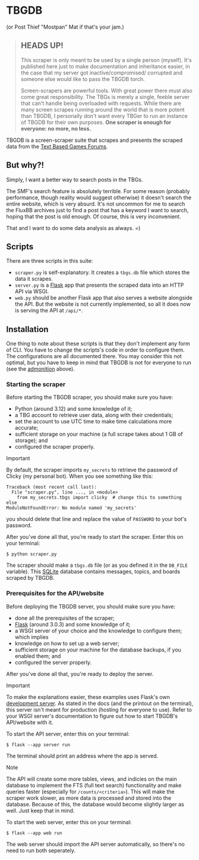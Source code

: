 # TBGDB
(or Post Thief "Mostpan" Mat if that's your jam.)

> ## HEADS UP!
> This scraper is only meant to be used by a single person (myself). It's published here just to 
> make documentation and inheritance easier, in the case that my server got inactive/compromised/
> corrupted and someone else would like to pass the TBGDB torch.
> 
> Screen-scrapers are powerful tools. With great power there must also come great responsibility.
> The TBGs is merely a single, feeble server that can't handle being overloaded with requests.
> While there are many screen scrapes running around the world that is more potent than TBGDB, I
> personally don't want every TBGer to run an instance of TBGDB for their own purposes. 
> **One scraper is enough for everyone: no more, no less.**

TBGDB is a screen-scraper suite that scrapes and presents the scraped data from the 
[Text Based Games Forums](https://tbgforums.com/forums/index.php).

## But why?!
Simply, I want a better way to search posts in the TBGs.

The SMF's search feature is absolutely terrible. For some reason (probably performance, though 
reality would suggest otherwise) it doesn't search the entire website, which is very absurd.
It's not uncommon for me to search the FluxBB archives just to find a post that has a keyword I
want to search, hoping that the post is old enough. Of course, this is very inconvenient.

That and I want to do some data analysis as always. =)

## Scripts
There are three scripts in this suite:

- `scraper.py` is self-explanatory. It creates a `tbgs.db` file which stores the data it scrapes.
- `server.py` is a [Flask](https://flask.palletsprojects.com/en/stable/) app that presents the
  scraped data into an HTTP API via WSGI.
- `web.py` should be another Flask app that also serves a website alongside the API. 
  But the website is not currently implemented, so all it does now is serving the API at `/api/*`.

## Installation
One thing to note about these scripts is that they don't implement any form of CLI. You have to
change the scripts's code in order to configure them. The configurations are all documented there.
You may consider this not optimal, but you have to keep in mind that TBGDB is not for everyone to 
run (see the [admonition](#heads-up) above).

### Starting the scraper
Before starting the TBGDB scraper, you should make sure you have:
- Python (around 3.12) and some knowledge of it;
- a TBG account to retrieve user data, along with their credentials;
- set the account to use UTC time to make time calculations more accurate; 
- sufficient storage on your machine (a full scrape takes about 1 GB of storage); and
- configured the scraper properly.

> [!IMPORTANT]
> By default, the scraper imports `my_secrets` to retrieve the password of Clicky (my personal bot). 
> When you see something like this:
> ```
> Traceback (most recent call last):
>   File "scraper.py", line ..., in <module>
>     from my_secrets.tbgs import clicky  # change this to something else
> ModuleNotFoundError: No module named 'my_secrets'
> ```
> you should delete that line and replace the value of `PASSWORD` to your bot's password.

After you've done all that, you're ready to start the scraper. Enter this on your terminal:
```
$ python scraper.py
```
The scraper should make a `tbgs.db` file (or as you defined it in the `DB_FILE` variable). This 
[SQLite](https://www.sqlite.org/) database contains messages, topics, and boards scraped by TBGDB.

### Prerequisites for the API/website
Before deploying the TBGDB server, you should make sure you have:
- done all the prerequisites of the scraper;
- [Flask](https://flask.palletsprojects.com/en/stable/) (around 3.0.3) and some knowledge of it;
- a WSGI server of your choice and the knowledge to configure them; which implies
- knowledge on how to set up a web server;
- sufficient storage on your machine for the database backups, if you enabled them; and
- configured the server properly.

After you've done all that, you're ready to deploy the server. 

> [!IMPORTANT]
> To make the explanations easier, these examples uses Flask's own 
> [development server](https://flask.palletsprojects.com/en/stable/server/). As stated in the docs
> (and the printout on the terminal), this server isn't meant for production (hosting for everyone
> to use). Refer to your WSGI server's documentation to figure out how to start TBGDB's
> API/website with it.

To start the API server, enter this on your terminal:
```
$ flask --app server run
```
The terminal should print an address where the app is served.

> [!NOTE]
> The API will create some more tables, views, and indicies on the main database to implement
> the FTS (full text search) functionality and make queries faster (especially for 
> `/counts/<criteria>`). This will make the scraper work slower, as more data is processed and 
> stored into the database. Because of this, the database would become slightly larger as well.
> Just keep that in mind.

To start the web server, enter this on your terminal:
```
$ flask --app web run
```
The web server should import the API server automatically, so there's no need to run both
seperately.
